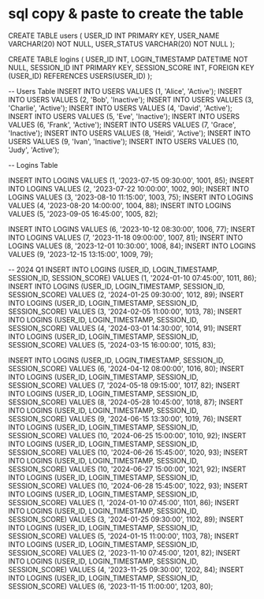 # sql copy & paste to create the table

CREATE TABLE users (
    USER_ID INT PRIMARY KEY,
    USER_NAME VARCHAR(20) NOT NULL,
    USER_STATUS VARCHAR(20) NOT NULL
);

CREATE TABLE logins (
    USER_ID INT,
    LOGIN_TIMESTAMP DATETIME NOT NULL,
    SESSION_ID INT PRIMARY KEY,
    SESSION_SCORE INT,
    FOREIGN KEY (USER_ID) REFERENCES USERS(USER_ID)
);

-- Users Table
INSERT INTO USERS VALUES (1, 'Alice', 'Active');
INSERT INTO USERS VALUES (2, 'Bob', 'Inactive');
INSERT INTO USERS VALUES (3, 'Charlie', 'Active');
INSERT INTO USERS  VALUES (4, 'David', 'Active');
INSERT INTO USERS  VALUES (5, 'Eve', 'Inactive');
INSERT INTO USERS  VALUES (6, 'Frank', 'Active');
INSERT INTO USERS  VALUES (7, 'Grace', 'Inactive');
INSERT INTO USERS  VALUES (8, 'Heidi', 'Active');
INSERT INTO USERS VALUES (9, 'Ivan', 'Inactive');
INSERT INTO USERS VALUES (10, 'Judy', 'Active');

-- Logins Table 

INSERT INTO LOGINS  VALUES (1, '2023-07-15 09:30:00', 1001, 85);
INSERT INTO LOGINS VALUES (2, '2023-07-22 10:00:00', 1002, 90);
INSERT INTO LOGINS VALUES (3, '2023-08-10 11:15:00', 1003, 75);
INSERT INTO LOGINS VALUES (4, '2023-08-20 14:00:00', 1004, 88);
INSERT INTO LOGINS  VALUES (5, '2023-09-05 16:45:00', 1005, 82);

INSERT INTO LOGINS  VALUES (6, '2023-10-12 08:30:00', 1006, 77);
INSERT INTO LOGINS  VALUES (7, '2023-11-18 09:00:00', 1007, 81);
INSERT INTO LOGINS VALUES (8, '2023-12-01 10:30:00', 1008, 84);
INSERT INTO LOGINS  VALUES (9, '2023-12-15 13:15:00', 1009, 79);


-- 2024 Q1
INSERT INTO LOGINS (USER_ID, LOGIN_TIMESTAMP, SESSION_ID, SESSION_SCORE) VALUES (1, '2024-01-10 07:45:00', 1011, 86);
INSERT INTO LOGINS (USER_ID, LOGIN_TIMESTAMP, SESSION_ID, SESSION_SCORE) VALUES (2, '2024-01-25 09:30:00', 1012, 89);
INSERT INTO LOGINS (USER_ID, LOGIN_TIMESTAMP, SESSION_ID, SESSION_SCORE) VALUES (3, '2024-02-05 11:00:00', 1013, 78);
INSERT INTO LOGINS (USER_ID, LOGIN_TIMESTAMP, SESSION_ID, SESSION_SCORE) VALUES (4, '2024-03-01 14:30:00', 1014, 91);
INSERT INTO LOGINS (USER_ID, LOGIN_TIMESTAMP, SESSION_ID, SESSION_SCORE) VALUES (5, '2024-03-15 16:00:00', 1015, 83);

INSERT INTO LOGINS (USER_ID, LOGIN_TIMESTAMP, SESSION_ID, SESSION_SCORE) VALUES (6, '2024-04-12 08:00:00', 1016, 80);
INSERT INTO LOGINS (USER_ID, LOGIN_TIMESTAMP, SESSION_ID, SESSION_SCORE) VALUES (7, '2024-05-18 09:15:00', 1017, 82);
INSERT INTO LOGINS (USER_ID, LOGIN_TIMESTAMP, SESSION_ID, SESSION_SCORE) VALUES (8, '2024-05-28 10:45:00', 1018, 87);
INSERT INTO LOGINS (USER_ID, LOGIN_TIMESTAMP, SESSION_ID, SESSION_SCORE) VALUES (9, '2024-06-15 13:30:00', 1019, 76);
INSERT INTO LOGINS (USER_ID, LOGIN_TIMESTAMP, SESSION_ID, SESSION_SCORE) VALUES (10, '2024-06-25 15:00:00', 1010, 92);
INSERT INTO LOGINS (USER_ID, LOGIN_TIMESTAMP, SESSION_ID, SESSION_SCORE) VALUES (10, '2024-06-26 15:45:00', 1020, 93);
INSERT INTO LOGINS (USER_ID, LOGIN_TIMESTAMP, SESSION_ID, SESSION_SCORE) VALUES (10, '2024-06-27 15:00:00', 1021, 92);
INSERT INTO LOGINS (USER_ID, LOGIN_TIMESTAMP, SESSION_ID, SESSION_SCORE) VALUES (10, '2024-06-28 15:45:00', 1022, 93);
INSERT INTO LOGINS (USER_ID, LOGIN_TIMESTAMP, SESSION_ID, SESSION_SCORE) VALUES (1, '2024-01-10 07:45:00', 1101, 86);
INSERT INTO LOGINS (USER_ID, LOGIN_TIMESTAMP, SESSION_ID, SESSION_SCORE) VALUES (3, '2024-01-25 09:30:00', 1102, 89);
INSERT INTO LOGINS (USER_ID, LOGIN_TIMESTAMP, SESSION_ID, SESSION_SCORE) VALUES (5, '2024-01-15 11:00:00', 1103, 78);
INSERT INTO LOGINS (USER_ID, LOGIN_TIMESTAMP, SESSION_ID, SESSION_SCORE) VALUES (2, '2023-11-10 07:45:00', 1201, 82);
INSERT INTO LOGINS (USER_ID, LOGIN_TIMESTAMP, SESSION_ID, SESSION_SCORE) VALUES (4, '2023-11-25 09:30:00', 1202, 84);
INSERT INTO LOGINS (USER_ID, LOGIN_TIMESTAMP, SESSION_ID, SESSION_SCORE) VALUES (6, '2023-11-15 11:00:00', 1203, 80);
